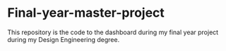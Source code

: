 # Final-year-master-project
This repository is the code to the dashboard during my final year project during my Design Engineering degree. 
